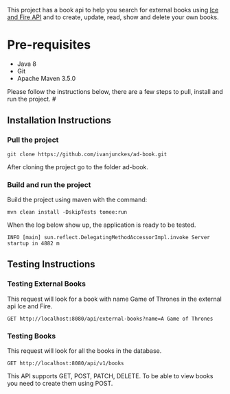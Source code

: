 This project has a book api to help you search for external books using [Ice and Fire API](https://anapioficeandfire.com/Documentation#books) and to create, update, read, show and delete your own books.

# Pre-requisites 
- Java 8
- Git
- Apache Maven 3.5.0

Please follow the instructions below, there are a few steps to pull, install and run the project. # 

## Installation Instructions

### Pull the project
```
git clone https://github.com/ivanjunckes/ad-book.git
```
After cloning the project go to the folder ad-book.

### Build and run the project
Build the project using maven with the command:
``` 
mvn clean install -DskipTests tomee:run
```

When the log below show up, the application is ready to be tested.
```
INFO [main] sun.reflect.DelegatingMethodAccessorImpl.invoke Server startup in 4882 m
```

## Testing Instructions

### Testing External Books
This request will look for a book with name Game of Thrones in the external api Ice and Fire.
```
GET http://localhost:8080/api/external-books?name=A Game of Thrones
```

### Testing Books
This request will look for all the books in the database. 
```
GET http://localhost:8080/api/v1/books
```

This API supports GET, POST, PATCH, DELETE. To be able to view books you need to create them using POST.


